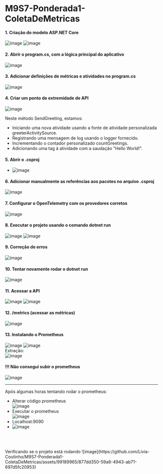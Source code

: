 # M9S7-Ponderada1-ColetaDeMetricas
 
#### 1. Criação do modelo ASP.NET Core
![image](https://github.com/Livia-Coutinho/M9S7-Ponderada1-ColetaDeMetricas/assets/99189965/aa949030-f92f-43c0-8bb4-030c2d937db0)
![image](https://github.com/Livia-Coutinho/M9S7-Ponderada1-ColetaDeMetricas/assets/99189965/dbe063f2-d7af-4c4f-b8d5-3d3361dcdc88)

#### 2. Abrir o program.cs, com a lógica principal do aplicativo
![image](https://github.com/Livia-Coutinho/M9S7-Ponderada1-ColetaDeMetricas/assets/99189965/e73a3461-8799-4ec3-83e0-11e7ccb721c5)

#### 3. Adicionar definições de métricas e atividades no program.cs
![image](https://github.com/Livia-Coutinho/M9S7-Ponderada1-ColetaDeMetricas/assets/99189965/e9cd2c3b-d389-4601-953a-2b35f0a45ee2)

#### 4. Criar um ponto de extremidade de API
![image](https://github.com/Livia-Coutinho/M9S7-Ponderada1-ColetaDeMetricas/assets/99189965/265a5511-edc2-4acf-b45e-e8a5e55c3bdf)

Neste método SendGreeting, estamos:
- Iniciando uma nova atividade usando a fonte de atividade personalizada greeterActivitySource.
- Registrando uma mensagem de log usando o logger fornecido.
- Incrementando o contador personalizado countGreetings.
- Adicionando uma tag à atividade com a saudação "Hello World!".

#### 5. Abrir o .csproj
- ![image](https://github.com/Livia-Coutinho/M9S7-Ponderada1-ColetaDeMetricas/assets/99189965/b5ff9d66-ddd7-4b99-b90e-0068d6086a5f)

#### 6. Adicionar manualmente as referências aos pacotes no arquivo .csproj
![image](https://github.com/Livia-Coutinho/M9S7-Ponderada1-ColetaDeMetricas/assets/99189965/cf9c8c97-5837-4c97-a308-d0762ec2402c)

#### 7. Configurar o OpenTelemetry com os provedores corretos
![image](https://github.com/Livia-Coutinho/M9S7-Ponderada1-ColetaDeMetricas/assets/99189965/11d387c5-2385-403c-8432-a359b46f22e9)

#### 8. Executar o projeto usando o comando dotnet run
![image](https://github.com/Livia-Coutinho/M9S7-Ponderada1-ColetaDeMetricas/assets/99189965/e5d71638-0f2d-44f5-b512-6d26d89bc5bc)
![image](https://github.com/Livia-Coutinho/M9S7-Ponderada1-ColetaDeMetricas/assets/99189965/c1ca2e4b-6e1b-40f5-b72a-8e325cfd00cf)

#### 9. Correção de erros
![image](https://github.com/Livia-Coutinho/M9S7-Ponderada1-ColetaDeMetricas/assets/99189965/b1549a5b-3339-4920-9834-cf426341f3a7)

#### 10. Tentar novamente rodar o dotnet run
![image](https://github.com/Livia-Coutinho/M9S7-Ponderada1-ColetaDeMetricas/assets/99189965/6e917758-9c30-4117-8735-29e5a8ab1e72)

#### 11. Acessar a API
![image](https://github.com/Livia-Coutinho/M9S7-Ponderada1-ColetaDeMetricas/assets/99189965/90c88298-6ada-4a42-973b-44c36660d024)
![image](https://github.com/Livia-Coutinho/M9S7-Ponderada1-ColetaDeMetricas/assets/99189965/32c5e057-c5cf-43d1-a492-876aa03295fc)

#### 12. /metrics (acessar as métricas)
![image](https://github.com/Livia-Coutinho/M9S7-Ponderada1-ColetaDeMetricas/assets/99189965/d22d3d65-33ef-451b-baa4-e70e4edb4289)

#### 13. Instalando o Prometheus
![image](https://github.com/Livia-Coutinho/M9S7-Ponderada1-ColetaDeMetricas/assets/99189965/b7122507-4ac5-4bd2-90a9-46bc423e0997)
![image](https://github.com/Livia-Coutinho/M9S7-Ponderada1-ColetaDeMetricas/assets/99189965/ab966f9f-f7d1-45e4-aa1d-04eb4da003ce)
</br> Extração: </br>
![image](https://github.com/Livia-Coutinho/M9S7-Ponderada1-ColetaDeMetricas/assets/99189965/7573d93f-e805-461d-a7d1-75e19b5f8605)

#### !!! Não consegui subir o prometheus
![image](https://github.com/Livia-Coutinho/M9S7-Ponderada1-ColetaDeMetricas/assets/99189965/d0e8d4b6-0378-47a8-93e3-c09913eb82e8)

-----------------
Após algumas horas tentando rodar o prometheus:
- Alterar código prometheus </br>
![image](https://github.com/Livia-Coutinho/M9S7-Ponderada1-ColetaDeMetricas/assets/99189965/36d00c23-91fc-40a0-9eca-a79c64c6740e) </br>
- Executar o prometheus </br>
![image](https://github.com/Livia-Coutinho/M9S7-Ponderada1-ColetaDeMetricas/assets/99189965/d6cef824-cecc-46b8-98db-1e1b32a8f1ba) </br>
- Localhost:9090 </br>
- ![image](https://github.com/Livia-Coutinho/M9S7-Ponderada1-ColetaDeMetricas/assets/99189965/9bd77f76-a31a-4d1b-b63c-4a3390490f2f) </br>
</br>
</br>
</br>
Verificando se o projeto está rodando
![image](https://github.com/Livia-Coutinho/M9S7-Ponderada1-ColetaDeMetricas/assets/99189965/877dd350-59a6-4943-ab71-697d5fc20953)



